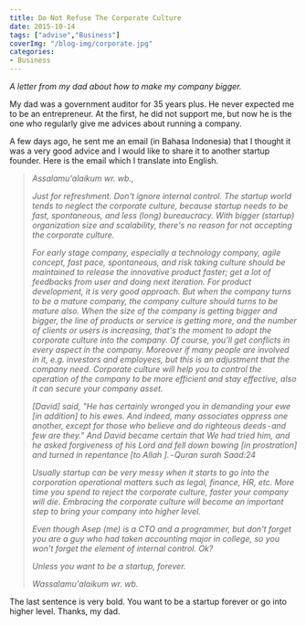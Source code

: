 ```yaml
---
title: Do Not Refuse The Corporate Culture
date: 2015-10-14
tags: ["advise","Business"]
coverImg: "/blog-img/corporate.jpg"
categories:
- Business
---
```


_A letter from my dad about how to make my company bigger._

My dad was a government auditor for 35 years plus. He never expected me to be an entrepreneur. At the first, he did not support me, but now he is the one who regularly give me advices about running a company.

A few days ago, he sent me an email (in Bahasa Indonesia) that I thought it was a very good advice and I would like to share it to another startup founder. Here is the email which I translate into English.

> _Assalamu'alaikum wr. wb.,_
>
>
> _Just for refreshment. Don't ignore internal control. The startup world tends to neglect the corporate culture, because startup needs to be fast, spontaneous, and less (long) bureaucracy. With bigger (startup) organization size and scalability, there's no reason for not accepting the corporate culture._
>
>
> _For early stage company, especially a technology company, agile concept, fast pace, spontaneous, and risk taking culture should be maintained to release the innovative product faster; get a lot of feedbacks from user and doing next iteration. For product development, it is very good approach. But when the company turns to be a mature company, the company culture should turns to be mature also. When the size of the company is getting bigger and bigger, the line of products or service is getting more, and the number of clients or users is increasing, that's the moment to adopt the corporate culture into the company. Of course, you'll get conflicts in every aspect in the company. Moreover if many people are involved in it, e.g. investors and employees, but this is an adjustment that the company need. Corporate culture will help you to control the operation of the company to be more efficient and stay effective, also it can secure your company asset._
>
>
> _[David] said, "He has certainly wronged you in demanding your ewe [in addition] to his ewes. And indeed, many associates oppress one another, except for those who believe and do righteous deeds - and few are they." And David became certain that We had tried him, and he asked forgiveness of his Lord and fell down bowing [in prostration] and turned in repentance [to Allah ]. - Quran surah Saad:24_
>
>
> _Usually startup can be very messy when it starts to go into the corporation operational matters such as legal, finance, HR, etc. More time you spend to reject the corporate culture, faster your company will die. Embracing the corporate culture will become an important step to bring your company into higher level._
>
>
> _Even though Asep (me) is a CTO and a programmer, but don't forget you are a guy who had taken accounting major in college, so you won't forget the element of internal control. Ok?_
>
>
> _Unless you want to be a startup, forever._
>
>
> _Wassalamu'alaikum wr. wb._

The last sentence is very bold. You want to be a startup forever or go into higher level. Thanks, my dad.
